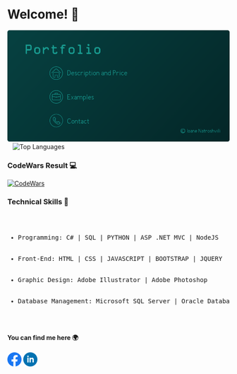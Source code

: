 # Welcome! 💖


<!--THIS PART IS COMENTED-->
<!--![Ioane's GitHub stats](https://github-readme-stats.vercel.app/api?username=ioane-stacks&show_icons=true)
![Top Languages](https://github-readme-stats.vercel.app/api/top-langs/?username=ioane-stacks&layout=compact)
<a href="https://ioane-stacks.github.io/MyPortfolio/">
  <img width="495" src="https://raw.githubusercontent.com/ioane-stacks/Ressources-For-Everything/8160f76aa825c5d8edcbe7894f80c7a363227abc/MyPortfolio/Portfolio.svg" />
</a>-->
<!--THIS PART IS COMENTED-->


[![IOANE](https://raw.githubusercontent.com/ioane-stacks/Ressources-For-Everything/122bc05fe08b214bec259c4235e7c378004f0d54/MyPortfolio/Portfolio.svg)](https://ioane-stacks.github.io/MyPortfolio/)  
![Top Languages](https://github-readme-stats.vercel.app/api/top-langs/?username=ioane-stacks&theme=tokyonight&hide_border=true&bg_color=DEG,064141,042627&title_color=189e94&card_width=340)

<b><h3>CodeWars Result 💻</h3></b>

[![CodeWars](https://www.codewars.com/users/ioane-stacks/badges/large)](https://www.codewars.com/users/ioane-stacks)


<b><h3>Technical Skills 🧠</h3></b>
<pre>
<ul>
  <li><kbd>Programming:</kbd> C# | SQL | PYTHON | ASP .NET MVC | NodeJS</li>
  <li><kbd>Front-End:</kbd> HTML | CSS | JAVASCRIPT | BOOTSTRAP | JQUERY  | AJAX | REACTJS</li>
  <li><kbd>Graphic Design:</kbd> Adobe Illustrator | Adobe Photoshop </li>
  <li><kbd>Database Management:</kbd> Microsoft SQL Server | Oracle Database | MySQL | JSON</li>
</ul>
</pre>

<h4>You can find me here 🌍</h4>
<a href="https://www.facebook.com/ioane0719/" ><img width="32" src="https://raw.githubusercontent.com/ioane-stacks/Ressources-For-Everything/c7b9669d63e9314e8fe4714464d4f2536786fd36/SocialIcons/Facebook.svg"></a>
<a href="https://www.linkedin.com/in/ioanenatr/" ><img width="32" src="https://raw.githubusercontent.com/ioane-stacks/Ressources-For-Everything/5bdfa59f6d296bad062500bf3d5447fb61ea3f18/SocialIcons/Linkedin.svg"></a>
